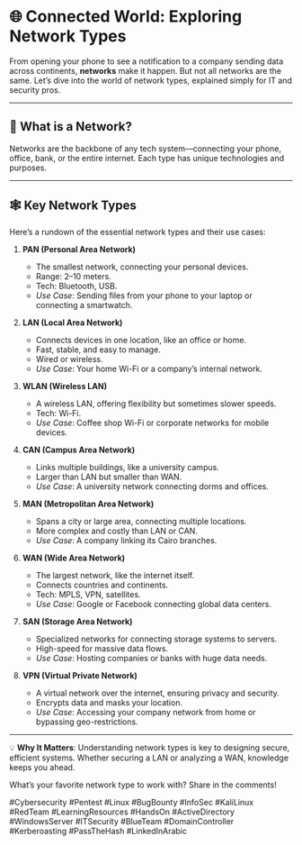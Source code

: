 # 🌐 Connected World: Exploring Network Types

From opening your phone to see a notification to a company sending data across continents, **networks** make it happen. But not all networks are the same. Let’s dive into the world of network types, explained simply for IT and security pros.

---

## 🔌 What is a Network?
Networks are the backbone of any tech system—connecting your phone, office, bank, or the entire internet. Each type has unique technologies and purposes.

---

## 🕸️ Key Network Types
Here’s a rundown of the essential network types and their use cases:

1. **PAN (Personal Area Network)**  
   - The smallest network, connecting your personal devices.  
   - Range: 2–10 meters.  
   - Tech: Bluetooth, USB.  
   - *Use Case*: Sending files from your phone to your laptop or connecting a smartwatch.

2. **LAN (Local Area Network)**  
   - Connects devices in one location, like an office or home.  
   - Fast, stable, and easy to manage.  
   - Wired or wireless.  
   - *Use Case*: Your home Wi-Fi or a company’s internal network.

3. **WLAN (Wireless LAN)**  
   - A wireless LAN, offering flexibility but sometimes slower speeds.  
   - Tech: Wi-Fi.  
   - *Use Case*: Coffee shop Wi-Fi or corporate networks for mobile devices.

4. **CAN (Campus Area Network)**  
   - Links multiple buildings, like a university campus.  
   - Larger than LAN but smaller than WAN.  
   - *Use Case*: A university network connecting dorms and offices.

5. **MAN (Metropolitan Area Network)**  
   - Spans a city or large area, connecting multiple locations.  
   - More complex and costly than LAN or CAN.  
   - *Use Case*: A company linking its Cairo branches.

6. **WAN (Wide Area Network)**  
   - The largest network, like the internet itself.  
   - Connects countries and continents.  
   - Tech: MPLS, VPN, satellites.  
   - *Use Case*: Google or Facebook connecting global data centers.

7. **SAN (Storage Area Network)**  
   - Specialized networks for connecting storage systems to servers.  
   - High-speed for massive data flows.  
   - *Use Case*: Hosting companies or banks with huge data needs.

8. **VPN (Virtual Private Network)**  
   - A virtual network over the internet, ensuring privacy and security.  
   - Encrypts data and masks your location.  
   - *Use Case*: Accessing your company network from home or bypassing geo-restrictions.

---

💡 **Why It Matters**: Understanding network types is key to designing secure, efficient systems. Whether securing a LAN or analyzing a WAN, knowledge keeps you ahead.

What’s your favorite network type to work with? Share in the comments!

#Cybersecurity #Pentest #Linux #BugBounty #InfoSec #KaliLinux #RedTeam #LearningResources #HandsOn #ActiveDirectory #WindowsServer #ITSecurity #BlueTeam #DomainController #Kerberoasting #PassTheHash #LinkedInArabic